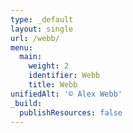 ```yaml
---
type: _default
layout: single
url: /webb/
menu:
  main:
    weight: 2
    identifier: Webb
    title: Webb
unifiedAlt: '© Alex Webb'
_build:
  publishResources: false
---
```

